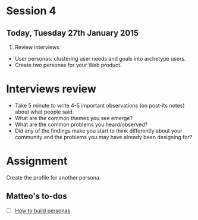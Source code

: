 # Session 4	

## Today, Tuesday 27th January 2015

1. Review interviews
* User personas: clustering user needs and goals into archetype users. 
* Create two personas for your Web product.



# Interviews review

* Take 5 minute to write 4-5 important observations (on post-its notes) about what people said.
* What are the common themes you see emerge?
* What are the common problems you heard/observed?
* Did any of the findings make you start to think differently about your community and the problems you may have already been designing for?



# Assignment

Create the profile for another persona.	



## Matteo's to-dos

- [ ] [How to build personas](http://www.levidepoches.fr/contagiousideas/2014/05/guideline-for-strategic-planners-how-to-build-personas-.html)